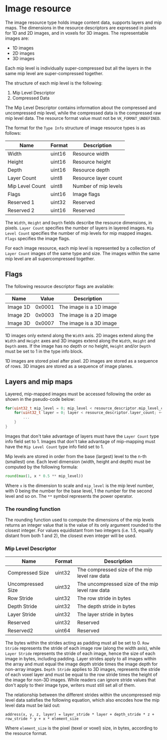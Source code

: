 # Image resource

The image resource type holds image content data, supports layers and mip maps. The dimensions in the resource descriptors are expressed in pixels for 1D and 2D images, and in voxels for 3D images. The representable images are:

* 1D images
* 2D images
* 3D images

Each mip level is individually super-compressed but all the layers in the same mip level are super-compressed together.

The structure of each mip level is the following:

1. Mip Level Descriptor
2. Compressed Data

The Mip Level Descriptor contains information about the compressed and uncompressed mip level, while the compressed data is the compressed raw mip level data. The resource format value must not be `VK_FORMAT_UNDEFINED`.

The format for the `Type Info` structure of image resource types is as follows:

Name                   | Format     | Description
-----------------------|------------|-----------------------------
Width                  | uint16     | Resource width
Height                 | uint16     | Resource height
Depth                  | uint16     | Resource depth
Layer Count            | uint8      | Resource layer count
Mip Level Count        | uint8      | Number of mip levels
Flags                  | uint16     | Image flags
Reserved 1             | uint32     | Reserved
Reserved 2             | uint16     | Reserved

The `Width`, `Height` and `Depth` fields describe the resource dimensions, in pixels.
`Layer Count` specifies the number of layers in layered images.
`Mip Level Count` specifies the number of mip levels for mip mapped images.
`Flags` specifies the image flags.

For each image resource, each mip level is represented by a collection of `Layer Count` images of the same type and size. The images within the same mip level are all supercompressed together.

## Flags

The following resource descriptor flags are available:

Name           | Value     | Description
---------------|----------:|------------------------------------------
Image 1D       | 0x0001    | The image is a 1D image
Image 2D       | 0x0003    | The image is a 2D image
Image 3D       | 0x0007    | The image is a 3D image

1D images only extend along the `Width` axis. 2D images extend along the `Width` and `Height` axes and 3D images extend along the `Width`, `Height` and `Depth` axes. If the image has no depth or no height, `Height` and/or `Depth` must be set to 1 in the type info block.

1D images are stored pixel after pixel. 2D images are stored as a sequence of rows. 3D images are stored as a sequence of image planes.

## Layers and mip maps

Layered, mip-mapped images must be accessed following the order as shown in the pseudo-code below:

```C
for(uint32_t mip_level = 0; mip_level < resource_descriptor.mip_level_count; ++mip_level) {
    for(uint32_t layer = 0; layer < resource_descriptor.layer_count; ++layer) {
        ...
    }
}
```

Images that don't take advantage of layers must have the `Layer Count` type info field set to 1.
Images that don't take advantage of mip-mapping must have the `Mip Level Count` type info field set to 1.

Mip levels are stored in order from the base (largest) level to the n-th (smallest) one. Each level dimension (width, height and depth) must be computed by the following formula:

```python
round(max(1, x * 0.5 ** mip_level))
```

Where `x` is the dimension to scale and `mip_level` is the mip level number, with 0 being the number for the base level, 1 the number for the second level and so on. The `**` symbol represents the power operator.

### The rounding function

The rounding function used to compute the dimensions of the mip levels returns an integer value that is the value of its only argument rounded to the closest integer. For values equidistant from two integers (i.e. 1.5, equally distant from both 1 and 2), the closest even integer will be used.

### Mip Level Descriptor

Name                   | Format  | Description
-----------------------|---------|-----------------------------
Compressed Size        | uint32  | The compressed size of the mip level raw data
Uncompressed Size      | uint32  | The uncompressed size of the mip level raw data
Row Stride             | uint32  | The row stride in bytes
Depth Stride           | uint32  | The depth stride in bytes
Layer Stride           | uint32  | The layer stride in bytes
Reserved               | uint32  | Reserved
Reserved2              | uint64  | Reserved

The bytes within the strides acting as padding must all be set to 0. `Row Stride` represents the stride of each image row (along the width axis), while `Layer Stride` represents the stride of each image, hence the size of each image in bytes, including padding. Layer strides apply to all images within the array and must equal the image depth stride times the image depth for non-array images. `Depth Stride` applies to 3D images, represents the stride of each voxel layer and must be equal to the row stride times the height of the image for non-3D images. While readers can ignore stride values that don't apply to their image type, writers must still set all of them.

The relationship between the different strides within the uncompressed mip level data satisfies the following equation, which also encodes how the mip level data must be laid out:

```
address(x, y, z, layer) = layer_stride * layer + depth_stride * z + row_stride * y + x * element_size
```

Where `element_size` is the pixel (texel or voxel) size, in bytes, according to the resource format.
